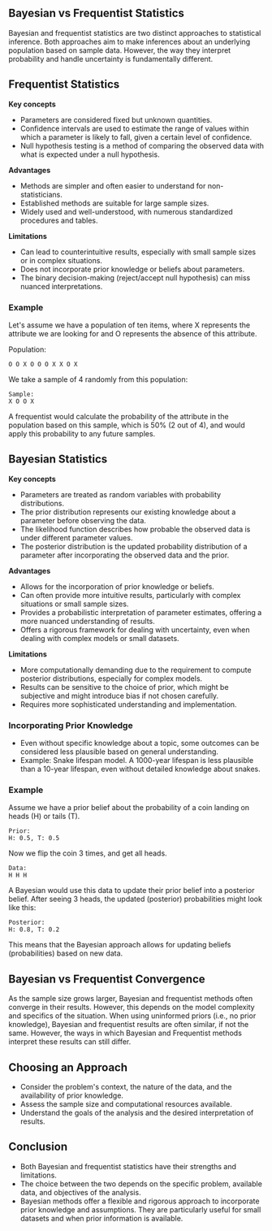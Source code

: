 ## Bayesian vs Frequentist Statistics

Bayesian and frequentist statistics are two distinct approaches to statistical inference. Both approaches aim to make inferences about an underlying population based on sample data. However, the way they interpret probability and handle uncertainty is fundamentally different.

## Frequentist Statistics

**Key concepts**

- Parameters are considered fixed but unknown quantities.
- Confidence intervals are used to estimate the range of values within which a parameter is likely to fall, given a certain level of confidence.
- Null hypothesis testing is a method of comparing the observed data with what is expected under a null hypothesis.

**Advantages**

- Methods are simpler and often easier to understand for non-statisticians.
- Established methods are suitable for large sample sizes.
- Widely used and well-understood, with numerous standardized procedures and tables.

**Limitations**

- Can lead to counterintuitive results, especially with small sample sizes or in complex situations.
- Does not incorporate prior knowledge or beliefs about parameters.
- The binary decision-making (reject/accept null hypothesis) can miss nuanced interpretations.

### Example

Let's assume we have a population of ten items, where X represents the attribute we are looking for and O represents the absence of this attribute.

Population:

```
O O X O O O X X O X
```

We take a sample of 4 randomly from this population:

```
Sample: 
X O O X
```

A frequentist would calculate the probability of the attribute in the population based on this sample, which is 50% (2 out of 4), and would apply this probability to any future samples.

## Bayesian Statistics

**Key concepts**

- Parameters are treated as random variables with probability distributions.
- The prior distribution represents our existing knowledge about a parameter before observing the data.
- The likelihood function describes how probable the observed data is under different parameter values.
- The posterior distribution is the updated probability distribution of a parameter after incorporating the observed data and the prior.

**Advantages**

- Allows for the incorporation of prior knowledge or beliefs.
- Can often provide more intuitive results, particularly with complex situations or small sample sizes.
- Provides a probabilistic interpretation of parameter estimates, offering a more nuanced understanding of results.
- Offers a rigorous framework for dealing with uncertainty, even when dealing with complex models or small datasets.

**Limitations**

- More computationally demanding due to the requirement to compute posterior distributions, especially for complex models.
- Results can be sensitive to the choice of prior, which might be subjective and might introduce bias if not chosen carefully.
- Requires more sophisticated understanding and implementation.

### Incorporating Prior Knowledge

- Even without specific knowledge about a topic, some outcomes can be considered less plausible based on general understanding.
- Example: Snake lifespan model. A 1000-year lifespan is less plausible than a 10-year lifespan, even without detailed knowledge about snakes.

### Example

Assume we have a prior belief about the probability of a coin landing on heads (H) or tails (T).

```
Prior: 
H: 0.5, T: 0.5
```

Now we flip the coin 3 times, and get all heads.

```
Data:
H H H
```

A Bayesian would use this data to update their prior belief into a posterior belief. After seeing 3 heads, the updated (posterior) probabilities might look like this:

```
Posterior: 
H: 0.8, T: 0.2
```

This means that the Bayesian approach allows for updating beliefs (probabilities) based on new data.

## Bayesian vs Frequentist Convergence

As the sample size grows larger, Bayesian and frequentist methods often converge in their results. However, this depends on the model complexity and specifics of the situation. When using uninformed priors (i.e., no prior knowledge), Bayesian and frequentist results are often similar, if not the same. However, the ways in which Bayesian and Frequentist methods interpret these results can still differ.

## Choosing an Approach
- Consider the problem's context, the nature of the data, and the availability of prior knowledge.
- Assess the sample size and computational resources available.
- Understand the goals of the analysis and the desired interpretation of results.

## Conclusion
- Both Bayesian and frequentist statistics have their strengths and limitations.
- The choice between the two depends on the specific problem, available data, and objectives of the analysis.
- Bayesian methods offer a flexible and rigorous approach to incorporate prior knowledge and assumptions. They are particularly useful for small datasets and when prior information is available.
